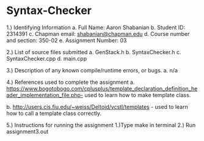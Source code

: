 # Syntax-Checker
1.) Identifying Information
  a. Full Name: Aaron Shabanian
  b. Student ID: 2314391
  c. Chapman email: shabanian@chapman.edu
  d. Course number and section: 350-02
  e. Assignment Number: 03

2.) List of source files submitted
  a. GenStack.h
  b. SyntaxChecker.h
  c. SyntaxChecker.cpp
  d. main.cpp

3.) Description of any known compile/runtime errors, or bugs.
  a. n/a

4.) References used to complete the assignment
  a.  https://www.bogotobogo.com/cplusplus/template_declaration_definition_header_implementation_file.php- used to learn how to make template class.
 
 b. http://users.cis.fiu.edu/~weiss/Deltoid/vcstl/templates - used to learn how to call a template class correctly. 

5.) Instructions for running the assignment
  1.)Type make in terminal 
  2.) Run assignment3.out

